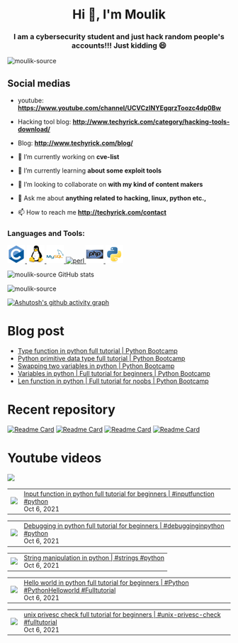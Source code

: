 <h1 align="center">Hi 👋, I'm Moulik</h1>
<h3 align="center">I am a cybersecurity student and just hack random people's accounts!!! Just kidding 😄</h3>

<p align="left"> <img src="https://komarev.com/ghpvc/?username=moulik-source&label=Profile%20views&color=0e75b6&style=flat" alt="moulik-source" /> </p> 

## Social medias
- youtube: **https://www.youtube.com/channel/UCVCzINYEgqrzToozc4dp0Bw**
- Hacking tool blog: **http://www.techyrick.com/category/hacking-tools-download/**
- Blog: **http://www.techyrick.com/blog/**

- 🔭 I’m currently working on **cve-list**

- 🌱 I’m currently learning **about some exploit tools**

- 👯 I’m looking to collaborate on **with my kind of content makers**

- 💬 Ask me about **anything related to hacking, linux, python etc.,**

- 📫 How to reach me **http://techyrick.com/contact**


<h3 align="left">Languages and Tools:</h3>
<p align="left"> <a href="https://www.cprogramming.com/" target="_blank"> <img src="https://raw.githubusercontent.com/devicons/devicon/master/icons/c/c-original.svg" alt="c" width="40" height="40"/> </a> <a href="https://www.linux.org/" target="_blank"> <img src="https://raw.githubusercontent.com/devicons/devicon/master/icons/linux/linux-original.svg" alt="linux" width="40" height="40"/> </a> <a href="https://www.mysql.com/" target="_blank"> <img src="https://raw.githubusercontent.com/devicons/devicon/master/icons/mysql/mysql-original-wordmark.svg" alt="mysql" width="40" height="40"/> </a> <a href="https://www.perl.org/" target="_blank"> <img src="https://api.iconify.design/logos-perl.svg" alt="perl" width="40" height="40"/> </a> <a href="https://www.php.net" target="_blank"> <img src="https://raw.githubusercontent.com/devicons/devicon/master/icons/php/php-original.svg" alt="php" width="40" height="40"/> </a> <a href="https://www.python.org" target="_blank"> <img src="https://raw.githubusercontent.com/devicons/devicon/master/icons/python/python-original.svg" alt="python" width="40" height="40"/> </a> </p>



![moulik-source GitHub stats](https://github-readme-stats.vercel.app/api?username=moulik-source&show_icons=true&theme=vision-friendly-dark)

<p><img align="center" src="https://github-readme-streak-stats.herokuapp.com/?user=moulik-source&theme=vision-friendly-dark" alt="moulik-source" /></p>

[![Ashutosh's github activity graph](https://activity-graph.herokuapp.com/graph?username=moulik-source&bg_color=000000&color=00ff33&line=1e00ff&point=ff0000&area=true&hide_border=true)](https://github.com/ashutosh00710/github-readme-activity-graph)

# Blog post
<!-- BLOG-POST-LIST:START -->
- [Type function in python full tutorial | Python Bootcamp](https://techyrick.com/type-function-in-python/)
- [Python primitive data type full tutorial | Python Bootcamp](https://techyrick.com/python-primitive-data-type-full-tutorial-python-bootcamp/)
- [Swapping two variables in python | Python Bootcamp](https://techyrick.com/swapping-two-variables-in-python/)
- [Variables in python | Full tutorial for beginners | Python Bootcamp](https://techyrick.com/variables-in-python-full-tutorial/)
- [Len function in python | Full tutorial for noobs | Python Bootcamp](https://techyrick.com/len-function-in-python/)
<!-- BLOG-POST-LIST:END -->

# Recent repository 

[![Readme Card](https://github-readme-stats.vercel.app/api/pin/?username=moulik-source&repo=ddos&theme=outrun)](https://github.com/moulik-source/ddos) 
[![Readme Card](https://github-readme-stats.vercel.app/api/pin/?username=moulik-source&repo=port-scan&theme=outrun)](https://github.com/moulik-source/port-scan)
[![Readme Card](https://github-readme-stats.vercel.app/api/pin/?username=moulik-source&repo=webcheck&theme=outrun)](https://github.com/moulik-source/webcheck)
[![Readme Card](https://github-readme-stats.vercel.app/api/pin/?username=moulik-source&repo=social&theme=outrun)](https://github.com/moulik-source/social)

# Youtube videos

[<img src="https://img.shields.io/badge/-Subscribe-red?style=for-the-badge&logo=youtube&logoColor=white"/>](https://www.youtube.com/channel/UCVCzINYEgqrzToozc4dp0Bw?sub_confirmation=1)

<!-- YOUTUBE:START --><table><tr><td><a href="https://www.youtube.com/watch?v=-bbtqpGj7gA"><img width="140px" src="https://i.ytimg.com/vi/-bbtqpGj7gA/mqdefault.jpg"></a></td>
<td><a href="https://www.youtube.com/watch?v=-bbtqpGj7gA">Input function in python full tutorial for beginners | #inputfunction #python</a><br/>Oct 6, 2021</td></tr></table>
<table><tr><td><a href="https://www.youtube.com/watch?v=AxSIo7E33QI"><img width="140px" src="https://i.ytimg.com/vi/AxSIo7E33QI/mqdefault.jpg"></a></td>
<td><a href="https://www.youtube.com/watch?v=AxSIo7E33QI">Debugging in python full tutorial for beginners | #debugginginpython #python</a><br/>Oct 6, 2021</td></tr></table>
<table><tr><td><a href="https://www.youtube.com/watch?v=MKxvhevSLIc"><img width="140px" src="https://i.ytimg.com/vi/MKxvhevSLIc/mqdefault.jpg"></a></td>
<td><a href="https://www.youtube.com/watch?v=MKxvhevSLIc">String manipulation in python | #strings #python</a><br/>Oct 6, 2021</td></tr></table>
<table><tr><td><a href="https://www.youtube.com/watch?v=nqYKYZQy_Vk"><img width="140px" src="https://i.ytimg.com/vi/nqYKYZQy_Vk/mqdefault.jpg"></a></td>
<td><a href="https://www.youtube.com/watch?v=nqYKYZQy_Vk">Hello world in python full tutorial for beginners | #Python #PythonHelloworld #Fulltutorial</a><br/>Oct 6, 2021</td></tr></table>
<table><tr><td><a href="https://www.youtube.com/watch?v=bAUZ1jcLhak"><img width="140px" src="https://i.ytimg.com/vi/bAUZ1jcLhak/mqdefault.jpg"></a></td>
<td><a href="https://www.youtube.com/watch?v=bAUZ1jcLhak">unix privesc check full tutorial for beginners | #unix-privesc-check #fulltutorial</a><br/>Oct 6, 2021</td></tr></table>
<!-- YOUTUBE:END -->

